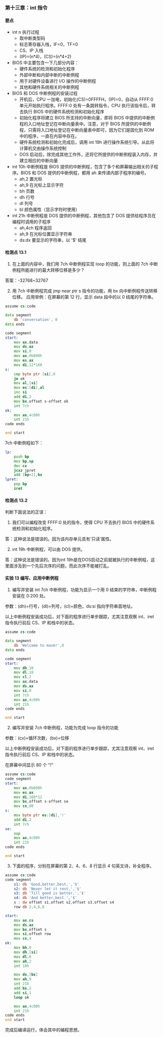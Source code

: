 ### 第十三章：int 指令

#### 要点

* int n 执行过程
    * 取中断类型码
    * 标志寄存器入栈，IF=0，TF=0
    * CS、IP 入栈
    * (IP)=(n\*4)，(CS)=(n\*4+2)
* BIOS 中主要包含一下几部分内容：
    * 硬件系统的检测和初始化程序
    * 外部中断和内部中断的中断例程
    * 用于对硬件设备进行 I/O 操作的中断例程
    * 其他和硬件系统相关的中断例程
* BIOS 和 DOS 中断例程的安装过程
    * 开机后，CPU 一加电，初始化(CS)=0FFFFH，(IP)=0，自动从 FFFF:0 单元开始执行程序。FFFF:0 处有一条跳转指令，CPU 执行该指令后，转去执行 BIOS 中的硬件系统检测和初始化程序
    * 初始化程序将建立 BIOS 所支持的中断向量，即将 BIOS 中提供的中断例程的入口地址登记在中断向量表中。注意，对于 BIOS 所提供的中断例程，只需将入口地址登记在中断向量表中即可，因为它们是固化到 ROM 中的程序，一直在内容中存在。
    * 硬件系统检测和初始化完成后，调用 int 19h 进行操作系统引导。从此将计算机交由操作系统控制
    * DOS 启动后，除完成其他工作外，还将它所提供的中断例程装入内存，并建立相应的中断向量
* int 10h 中断例程是 BIOS 提供的中断例程，包含了多个和屏幕输出相关的子程序。BIOS 和 DOS 提供的中断例程，都用 ah 来传递内部子程序的编号。
    * ah,2 置光标
    * ah,9 在光标上显示字符
    * bh 页数
    * dh 行号
    * dl 列号
    * bl 颜色属性（显示字符时使用）
* int 21h 中断例程是 DOS 提供的中断例程，其他包含了 DOS 提供给程序员在编程时调用的子程序
    * ah,4ch 程序返回
    * ah,9 在光标位置显示字符串
    * ds:dx 要显示的字符串，以 '$' 结尾


#### 检测点 13.1

1. 在上面的内容中，我们用 7ch 中断例程实现 loop 的功能，则上面的 7ch 中断例程所能进行的最大转移位移是多少？

答案：-32768\~32767

2. 用 7ch 中断例程完成 jmp near ptr s 指令的功能，用 bx 向中断例程传送转移位移。
应用举例：在屏幕的第 12 行，显示 data 段中的以 0 结尾的字符串。

```asm
assume cs:code

data segment
    db 'conversation', 0
data ends

code segment
start:
    mov ax,data
    mov ds,ax
    mov si,0
    mov ax,0b800h
    mov es,ax
    mov di,12*160
s:
    cmp byte ptr [si],0
    je ok
    mov al,[si]
    mov es:[di],al
    inc si
    add di,2
    mov bx,offset s-offset ok
    int 7ch
ok:
    mov ax,4c00h
    int 21h
code ends

end start
```

7ch 中断例程如下：

```asm
lp:
    push bp
    mov bp,sp
    dec cx
    jcxz jpret
    add [bp+2],bx
lpret:
    pop bp
    iret
```

#### 检测点 13.2

判断下面说法的正误：

1. 我们可以编程改变 FFFF:0 处的指令，使得 CPU 不去执行 BIOS 中的硬件系统检测和初始化程序。

答：这种说法是错误的。因为该内存单元具有‘只读’属性。

2. int 19h 中断例程，可以由 DOS 提供。

答：这种说法是错误的。因为int 19h是在DOS启动之前就被执行的中断例程，这里面涉及到一个先后次序的问题，而此次序不能被打乱。

#### 实验 13 编写、应用中断例程

1. 编写并安装 int 7ch 中断例程，功能为显示一个用 0 结束的字符串，中断例程安装在 0:200 处。

参数：(dh)=行号，(dl)=列号，(cl)=颜色，ds:si 指向字符串首地址。

以上中断例程安装成功后，对下面的程序进行单步跟踪，尤其注意观察 int、iret 指令执行前后 CS、IP 和栈中的状态。

```asm
assume cs:code

data segment
    db 'Welcome to masm!',0
data ends

code segment
start:
    mov dh,10
    mov dl,10
    mov cl,2
    mov ax,data
    mov ds,ax
    mov si,0
    int 7ch
    mov ax,4c00h
    int 21h
code ends

end start
```

2. 编写并安装 7ch 中断例程，功能为完成 loop 指令的功能

参数：(cx)=循环次数，(bx)=位移

以上中断例程安装成功后，对下面的程序进行单步跟踪，尤其注意观察 int、iret 指令执行前后 CS、IP 和栈中的状态。

在屏幕中间显示 80 个 "!"

```asm
assume cs:code
code segment
start:
    mov ax,0b800h
    mov es,ax
    mov di,160*12
    mov bx,offset s-offset se
    mov cx,80
s:
    mov byte ptr es:[di],'!'
    add di,2
    int 7ch
se:
    nop
    mov ax,4c00h
    int 21h
code ends

end start
```

3. 下面的程序，分别在屏幕的第 2、4、6、8 行显示 4 句英文诗，补全程序。

```asm
assume cs:code
code segment
    s1: db 'Good,better,best,','$'
    s2: db 'Never let it rest,','$'
    s3: db 'Till good is better,','$'
    s4: db 'And better,best.','$'
    s : dw offset s1,offset s2,offset s3,offset s4
    row db 2,4,6,8

start:
    mov ax,cs
    mov ds,ax
    mov bx,offset s
    mov si,offset row
    mov cx,4
ok:
    mov bh,0
    mov dh,[si]
    mov dl,0
    mov ah,2
    int 10h

    mov dx,[bx]
    mov ah,9
    int 21h
    add bx,2
    add si,1
    loop ok

    mov ax,4c00h
    int 21h
code ends
end start
```

完成后编译运行，体会其中的编程思想。

